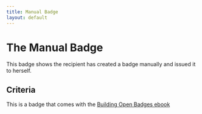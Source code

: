 ```yaml
---
title: Manual Badge
layout: default
---
```


# The Manual Badge

This badge shows the recipient has created a badge manually and issued it to
herself.

## Criteria

This is a badge that comes with the [Building Open Badges ebook]()

